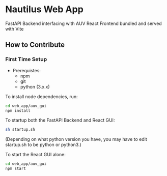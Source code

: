 # Nautilus Web App

FastAPI Backend interfacing with AUV
React Frontend bundled and served with Vite

## How to Contribute 

### First Time Setup

- Prerequistes:
    - npm
    - git
    - python (3.x.x)

To install node dependencies, run:
```bash
cd web_app/auv_gui
npm install
```

To startup both the FastAPI Backend and React GUI:
```bash
sh startup.sh
```
(Depending on what python version you have, you may have to edit startup.sh to be python or python3.)

To start the React GUI alone:
```bash
cd web_app/auv_gui
npm start
```

